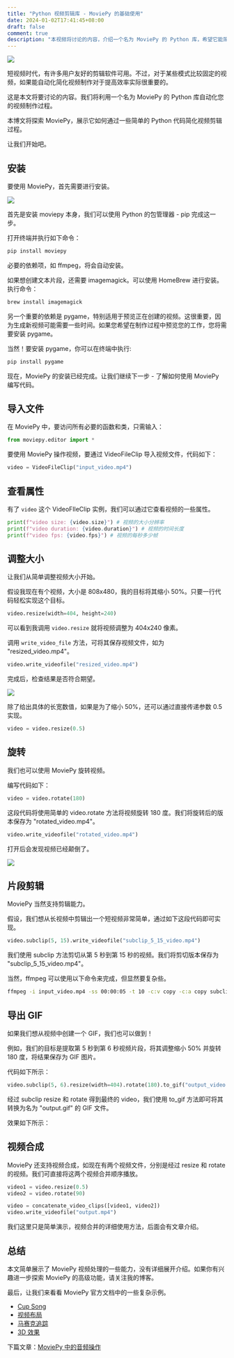 ```yaml
---
title: "Python 视频剪辑库 - MoviePy 的基础使用"
date: 2024-01-02T17:41:45+08:00
draft: false
comment: true
description: "本视频将讨论的内容，介绍一个名为 MoviePy 的 Python 库，希望它能简化一些流程化的视频创作过程。本文是起始篇。"
---
```


![](https://cdn.jsdelivr.net/gh/poloxue/images@2024-01/2024-01-03-moviepy-basic-usage-01.png)

短视频时代，有许多用户友好的剪辑软件可用。不过，对于某些模式比较固定的视频，如果能自动化简化视频制作对于提高效率实际很重要的。

这是本文将要讨论的内容。我们将利用一个名为 MoviePy 的 Python 库自动化您的视频制作过程。

本博文将探索 MoviePy，展示它如何通过一些简单的 Python 代码简化视频剪辑过程。

让我们开始吧。

## 安装

要使用 MoviePy，首先需要进行安装。

![](https://cdn.jsdelivr.net/gh/poloxue/images@2024-01/2024-01-03-moviepy-basic-usage-04-01.png)

首先是安装 moviepy 本身，我们可以使用 Python 的包管理器 - pip 完成这一步。

打开终端并执行如下命令：

```bash
pip install moviepy
```

必要的依赖项，如 ffmpeg，将会自动安装。

如果想创建文本片段，还需要 imagemagick。可以使用 HomeBrew 进行安装。执行命令：

```bash
brew install imagemagick
```

另一个重要的依赖是 pygame，特别适用于预览正在创建的视频。这很重要，因为生成新视频可能需要一些时间。如果您希望在制作过程中预览您的工作，您将需要安装 pygame。

当然！要安装 pygame，你可以在终端中执行:

```bash
pip install pygame
```

现在，MoviePy 的安装已经完成。让我们继续下一步 - 了解如何使用 MoviePy 编写代码。

## 导入文件

在 MoviePy 中，要访问所有必要的函数和类，只需输入：

```python
from moviepy.editor import *
```

要使用 MoviePy 操作视频，要通过 VideoFileClip 导入视频文件，代码如下：

```python
video = VideoFileClip("input_video.mp4")
```

## 查看属性

有了 `video` 这个 VideoFIleClip 实例，我们可以通过它查看视频的一些属性。

```python
print(f"video size: {video.size}") # 视频的大小分辨率
print(f"video duration: {video.duration}") # 视频的时间长度
print(f"video fps: {video.fps}") # 视频的每秒多少帧
```

## 调整大小

让我们从简单调整视频大小开始。

假设我现在有个视频，大小是 808x480，我的目标将其缩小 50%。只要一行代码轻松实现这个目标。

```python
video.resize(width=404, height=240)
```

可以看到我调用 `video.resize` 就将视频调整为 404x240 像素。

调用 `write_video_file` 方法，可将其保存视频文件，如为 "resized_video.mp4"。

```python
video.write_videofile("resized_video.mp4")
```

完成后，检查结果是否符合期望。

![](https://cdn.jsdelivr.net/gh/poloxue/images@2024-01/2024-01-03-moviepy-basic-usage-02.gif)

除了给出具体的长宽数值，如果是为了缩小 50%，还可以通过直接传递参数 0.5 实现。

```python
video = video.resize(0.5)
```

## 旋转

我们也可以使用 MoviePy 旋转视频。

编写代码如下：

```python
video = video.rotate(180)
```

这段代码将使用简单的 video.rotate 方法将视频旋转 180 度。我们将旋转后的版本保存为 "rotated_video.mp4"。

```python
video.write_videofile("rotated_video.mp4")
```

打开后会发现视频已经颠倒了。

![](https://cdn.jsdelivr.net/gh/poloxue/images@2024-01/2024-01-03-moviepy-basic-usage-03-01.gif)

## 片段剪辑

MoviePy 当然支持剪辑能力。

假设，我们想从长视频中剪辑出一个短视频非常简单，通过如下这段代码即可实现。

```python
video.subclip(5, 15).write_videofile("subclip_5_15_video.mp4")
```

我们使用 subclip 方法剪切从第 5 秒到第 15 秒的视频。我们将剪切版本保存为 "subclip_5_15_video.mp4"。

当然，ffmpeg 可以使用以下命令来完成，但显然要复杂些。

```bash
ffmpeg -i input_video.mp4 -ss 00:00:05 -t 10 -c:v copy -c:a copy subclip_5_15_video.mp4
```

## 导出 GIF

如果我们想从视频中创建一个 GIF，我们也可以做到！

例如，我们的目标是提取第 5 秒到第 6 秒视频片段，将其调整缩小 50% 并旋转 180 度，将结果保存为 GIF 图片。

代码如下所示：

```python
video.subclip(5, 6).resize(width=404).rotate(180).to_gif("output_video.gif")
```

经过 subclip resize 和 rotate 得到最终的 video，我们使用 to_gif 方法即可将其转换为名为 "output.gif" 的 GIF 文件。

效果如下所示：

## 视频合成

MoviePy 还支持视频合成，如现在有两个视频文件，分别是经过 resize 和 rotate 的视频。我们可直接将这两个视频合并顺序播放。

```python
video1 = video.resize(0.5)
video2 = video.rotate(90)

video = concatenate_video_clips([video1, video2])
video.write_videofile("output.mp4")
```

我们这里只是简单演示，视频合并的详细使用方法，后面会有文章介绍。

## 总结

本文简单展示了 MoviePy 视频处理的一些能力，没有详细展开介绍。如果你有兴趣进一步探索 MoviePy 的高级功能，请关注我的博客。

最后，让我们来看看 MoviePy 官方文档中的一些复杂示例。

- [Cup Song](https://www.youtube.com/watch?v=rIehsqqYFEM)
- [视频布局](https://www.youtube.com/watch?v=1hdgNxX-ta)
- [马赛克追踪](https://www.youtube.com/watch?v=zGhoZ4UBxEQ)
- [3D 效果](https://www.youtube.com/watch?v=M9R21SquDSk)

下篇文章：[MoviePy 中的音频操作](http://localhost:1313/posts/2024-01-03-moviepy-audio-file-clip/)
